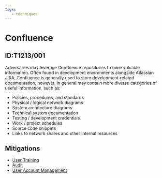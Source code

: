 ```yaml
---
tags:
   - techniques
---
```

# Confluence
## ID:T1213/001

Adversaries may leverage Confluence repositories to mine valuable information. Often found in development environments alongside Atlassian JIRA, Confluence is generally used to store development-related documentation, however, in general may contain more diverse categories of useful information, such as:

* Policies, procedures, and standards
* Physical / logical network diagrams
* System architecture diagrams
* Technical system documentation
* Testing / development credentials
* Work / project schedules
* Source code snippets
* Links to network shares and other internal resources

## Mitigations
* [User Training](mitigations/M1017)
* [Audit](mitigations/M1047)
* [User Account Management](mitigations/M1018)
